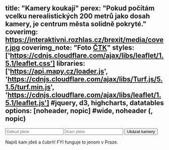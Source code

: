 title: "Kamery koukají"
perex: "Pokud počítám vcelku nerealistických 200 metrů jako dosah kamery, je centrum města solidně pokryté."
coverimg: https://interaktivni.rozhlas.cz/brexit/media/cover.jpg
coverimg_note: "Foto <a href='https://ctk.cz'>ČTK</a>"
styles: ['https://cdnjs.cloudflare.com/ajax/libs/leaflet/1.5.1/leaflet.css']
libraries: ['https://api.mapy.cz/loader.js', 'https://cdnjs.cloudflare.com/ajax/libs/Turf.js/5.1.5/turf.min.js', 'https://cdnjs.cloudflare.com/ajax/libs/leaflet/1.5.1/leaflet.js'] #jquery, d3, highcharts, datatables
options: [noheader, nopic] #wide, noheader (, nopic)
---
<script type="text/javascript">Loader.load();</script>

<div id="appka">
	<form action="?" id='geocoder'>
		<div class="inputs">
			<input type="text" id="gcode-from" placeholder="Odkud jdete">
			<input type="text" id="gcode-to" placeholder="Kam jdete">
			<input type="submit" id="inp-btn" value="Ukázat kamery">
		</div>
    </form>
	<div id="info">Napiš kam jdeš a čubrň! FYI funguje to jenom v Praze.</div>
	<div id="mapa"></div>
</div>